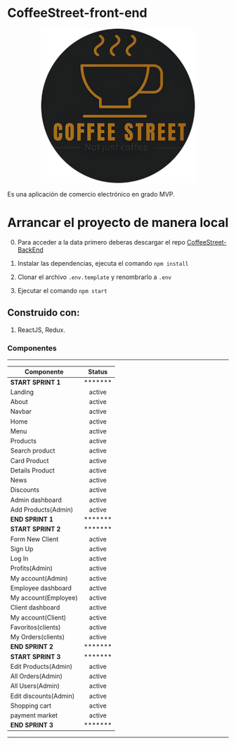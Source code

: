 # CoffeeStreet-front-end

<p align="center">
  <img height="350" src="./src/media/coffeeStreet.png" />
</p>

Es una aplicación de comercio electrónico en grado MVP. 

# Arrancar el proyecto de manera local

0. Para acceder a la data primero deberas descargar el repo <a href="https://github.com/MrBluegru/CoffeeStreet-BackEnd">CoffeeStreet-BackEnd</a> 

1. Instalar las dependencias, ejecuta el comando `npm install`

2. Clonar el archivo `.env.template` y renombrarlo a `.env`

3. Ejecutar el comando `npm start`

## Construido con:

1. ReactJS, Redux.

### Componentes
----------------------
| Componente            | Status  |
| --------------------- | :-----: |
| **START SPRINT 1**    | ******* |
| Landing               | active |
| About                 | active |
| Navbar                | active |
| Home                  | active |
| Menu                  | active |
| Products              | active |
| Search product        | active |
| Card Product          | active |
| Details Product       | active |
| News                  | active |
| Discounts             | active |
| Admin dashboard       | active |
| Add Products(Admin)   | active |
| **END SPRINT 1**      | ******* |
| **START SPRINT 2**    | ******* |
| Form New Client       | active |
| Sign Up               | active |
| Log In                | active |
| Profits(Admin)        | active |
| My account(Admin)     | active |
| Employee dashboard    | active |
| My account(Employee)  | active |
| Client dashboard      | active |
| My account(Client)    | active |
| Favoritos(clients)    | active |
| My Orders(clients)    | active |
| **END SPRINT 2**      | ******* |
| **START SPRINT 3**    | ******* |
| Edit Products(Admin)  | active |
| All Orders(Admin)     | active |
| All Users(Admin)      | active |
| Edit discounts(Admin) | active |
| Shopping cart         | active |
| payment market        | active |
| **END SPRINT 3**      | ******* |
----------------------
